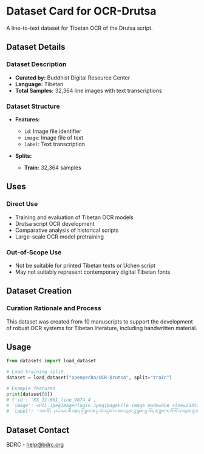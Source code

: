 # Dataset Card for OCR-Drutsa

A line-to-text dataset for Tibetan OCR of the Drutsa script.

## Dataset Details

### Dataset Description
- **Curated by:** Buddhist Digital Resource Center
- **Language:** Tibetan
- **Total Samples:** 32,364 line images with text transcriptions

### Dataset Structure
- **Features:**
  - `id`: Image file identifier
  - `image`: Image file of text
  - `label`: Text transcription

- **Splits:**
  - **Train:** 32,364 samples

## Uses

### Direct Use
- Training and evaluation of Tibetan OCR models
- Drutsa script OCR development
- Comparative analysis of historical scripts
- Large-scale OCR model pretraining

### Out-of-Scope Use
- Not be suitable for printed Tibetan texts or Uchen script
- May not suitably represent contemporary digital Tibetan fonts

## Dataset Creation

### Curation Rationale and Process
This dataset was created from 10 manuscripts to support the development of robust OCR systems for Tibetan literature, including handwritten material.


## Usage

```python
from datasets import load_dataset

# Load training split
dataset = load_dataset("openpecha/OCR-Drutsa", split="train")

# Example features
print(dataset[0])
# {'id': 'KS_11-061_line_9874_4', 
# 'image': <PIL.JpegImagePlugin.JpegImageFile image mode=RGB size=2335x82 at 0x7ED68C896600>, 
# 'label': 'བས་སོ་། །༢པ་ཡང་མི་འཐད་ཏེ་སྣལ་མ་དུ་མ་འདུས་པ་ལས་འབྲས་བུ་སྣམ་པུ་ཡོད་ན་སྣལ་མ་སོ་སོ་ལ་འབྲས་བུ་ཆ་རི་དམིགས་པར་ཐལ་ལོ་། །དེས་ན་སྣལ་'}
```

## Dataset Contact
BDRC - help@bdrc.org